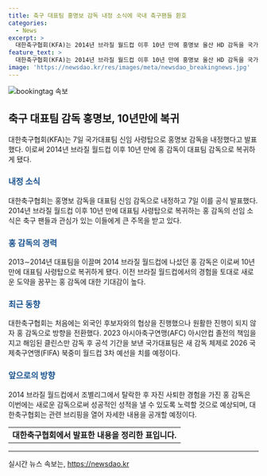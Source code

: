 ```yaml
---
title: 축구 대표팀 홍명보 감독 내정 소식에 국내 축구팬들 환호
categories:
  - News
excerpt: >
  대한축구협회(KFA)는 2014년 브라질 월드컵 이후 10년 만에 홍명보 울산 HD 감독을 국가대표팀 감독으로 내정했다. 홍 감독은 이로써 2026 국제축구연맹(FIFA) 북중미 월드컵 3차 예선을 이끌게 된다. 외국인 후보자와의 협상이 원활하지 않아 방향을 틀었으며, 이에 대한축구협회는 홍 감독으로 최종 결정했다. 홍 감독은 2014 브라질 월드컵에서 대표팀을 이끈 경험이 있으며, 대한축구협회는 관련 브리핑을 예정했다.
feature_text: >
  대한축구협회(KFA)는 2014년 브라질 월드컵 이후 10년 만에 홍명보 울산 HD 감독을 국가대표팀 감독으로 내정했다. 홍 감독은 이로써 2026 국제축구연맹(FIFA) 북중미 월드컵 3차 예선을 이끌게 된다. 외국인 후보자와의 협상이 원활하지 않아 방향을 틀었으며, 이에 대한축구협회는 홍 감독으로 최종 결정했다. 홍 감독은 2014 브라질 월드컵에서 대표팀을 이끈 경험이 있으며, 대한축구협회는 관련 브리핑을 예정했다.
image: 'https://newsdao.kr/res/images/meta/newsdao_breakingnews.jpg'
---
```


<p><img src="https://newsdao.kr/res/images/meta/newsdao_breakingnews.jpg" alt="bookingtag 속보" /></p>

<h2 data-ke-size="size26">축구 대표팀 감독 홍명보, 10년만에 복귀</h2>

<p data-ke-size="size16">대한축구협회(KFA)는 7일 국가대표팀 신임 사령탑으로 홍명보 감독을 내정했다고 발표했다. 이로써 2014년 브라질 월드컵 이후 10년 만에 홍 감독이 대표팀 감독으로 복귀하게 됐다.</p>

<h3><b><span style="color: #1a5490;">내정 소식</span></b></h3>

<p data-ke-size="size16">대한축구협회는 홍명보 감독을 대표팀 신임 감독으로 내정하고 7일 이를 공식 발표했다. 2014년 브라질 월드컵 이후 10년 만에 대표팀 사령탑으로 복귀하는 홍 감독의 선임 소식은 축구 팬들과 관심가 있는 이들에게 큰 주목을 받고 있다.</p>

<h3><b><span style="color: #1a5490;">홍 감독의 경력</span></b></h3>

<p data-ke-size="size16">2013∼2014년 대표팀을 이끌며 2014 브라질 월드컵에 나섰던 홍 감독은 이로써 10년 만에 대표팀 사령탑으로 복귀하게 됐다. 이전 브라질 월드컵에서의 경험을 토대로 새로운 도약을 꿈꾸는 홍 감독에 대한 기대감이 높다.</p>

<h3><b><span style="color: #1a5490;">최근 동향</span></b></h3>

<p data-ke-size="size16">대한축구협회는 처음에는 외국인 후보자와의 협상을 진행했으나 원활한 진행이 되지 않자 홍 감독으로 방향을 전환했다. 2023 아시아축구연맹(AFC) 아시안컵 졸전의 책임을 지고 해임된 클린스만 감독 후 공석 기간을 보낸 국가대표팀은 새 감독 체제로 2026 국제축구연맹(FIFA) 북중미 월드컵 3차 예선을 치를 예정이다.</p>

<h3><b><span style="color: #1a5490;">앞으로의 방향</span></b></h3>

<p data-ke-size="size16">2014 브라질 월드컵에서 조별리그에서 탈락한 후 자진 사퇴한 경험을 가진 홍 감독은 이번에는 새로운 감독으로써 성공적인 성적을 낼 수 있도록 노력할 것으로 예상되며, 대한축구협회는 관련 브리핑을 열어 자세한 내용을 공개할 예정이다.</p>

<table>
    <tbody>
        <tr>
            <td style="text-align: center; height: 17px;"><b>대한축구협회에서 발표한 내용을 정리한 표입니다.</b></td>
        </tr>
    </tbody>
</table>

<p><hr></p>
실시간 뉴스 속보는, <a href="https://newsdao.kr" rel="dofollow">https://newsdao.kr</a>


